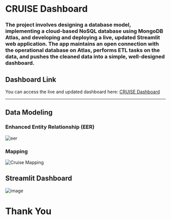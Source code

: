 # CRUISE Dashboard

### The project involves designing a database model, implementing a cloud-based NoSQL database using MongoDB Atlas, and developing and deploying a live, updated Streamlit web application. The app maintains an open connection with the operational database on Atlas, performs ETL tasks on the data, and pushes the cleaned data into a simple, well-designed dashboard.


## Dashboard Link

You can access the live and updated dashboard here: [CRUISE Dashboard](https://cruise-dashboard.streamlit.app/)

---
## Data Modeling
### Enhanced Entity Relationship (EER)

![eer](https://github.com/user-attachments/assets/89cb064c-0f4c-43c9-ad60-acccaada8634)

### Mapping

![Cruise Mapping](https://github.com/user-attachments/assets/70f64d39-7acb-46db-aaaa-8c6cedb42cd2)


## Streamlit Dashboard

![image](https://github.com/user-attachments/assets/84f04d6d-e57b-4b3c-a0bc-0c72f0ea64e8)

# Thank You
